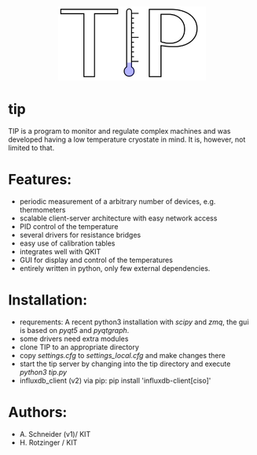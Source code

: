 <p align="center">
  <img src="https://github.com/qkitgroup/tip/blob/master/logo/TIP_logo.png" alt="TIP" width="300">
</p>


tip
===
TIP is a program to monitor and regulate complex machines and was developed having a low temperature cryostate in mind. It is, however, not limited to that.

Features:
===
  * periodic measurement of a arbitrary number of devices, e.g. thermometers
  * scalable client-server architecture with easy network access
  * PID control of the temperature
  * several drivers for resistance bridges
  * easy use of calibration tables
  * integrates well with QKIT
  * GUI for display and control of the temperatures
  * entirely written in python, only few external dependencies.

Installation:
===
  * requrements: A recent python3 installation with *scipy* and *zmq*, the gui is based on *pyqt5* and *pyqtgraph*.
  * some drivers need extra modules
  * clone TIP to an appropriate directory
  * copy *settings.cfg* to *settings_local.cfg* and make changes there
  * start the tip server by changing into the tip directory and execute *python3 tip.py*
  * influxdb_client (v2) via pip: pip install 'influxdb-client[ciso]'


Authors:
===
 *  A. Schneider  (v1)/ KIT
 *  H. Rotzinger / KIT
